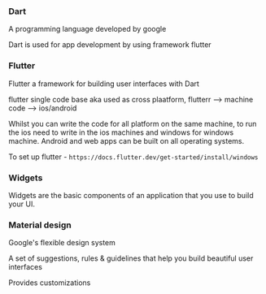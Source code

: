 ### Dart
A programming language developed by google

Dart is used for app development by using framework flutter


### Flutter
Flutter a framework for building user  interfaces with Dart 

flutter single code base aka used as cross plaatform, flutterr --> machine code --> ios/android

Whilst you can write the code for all platform on the same machine, to run the ios need to write in the ios machines and windows for windows machine.
Android and web apps can be built on all operating systems.


To set up flutter - `https://docs.flutter.dev/get-started/install/windows`



### Widgets
Widgets are the basic components of an application that you use to build your UI.


### Material design
Google's flexible design system

A set of suggestions, rules & guidelines that help you build beautiful user interfaces

Provides customizations 



